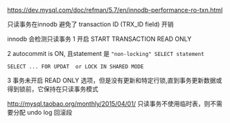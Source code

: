https://dev.mysql.com/doc/refman/5.7/en/innodb-performance-ro-txn.html


只读事务在innodb 避免了  transaction ID (TRX_ID field) 开销



innodb 会检测只读事务
1 开启 START TRANSACTION READ ONLY

2 autocommit is ON, 且statement 是 `"non-locking" SELECT statement`
```
SELECT ... FOR UPDAT  or LOCK IN SHARED MODE
```

3 事务未开启 READ ONLY 选项，但是没有更新和特定行锁,直到事务更新数据或得到锁前，它保持在只读事务模式



http://mysql.taobao.org/monthly/2015/04/01/
只读事务不使用临时表，则不需要分配 undo log 回滚段 
